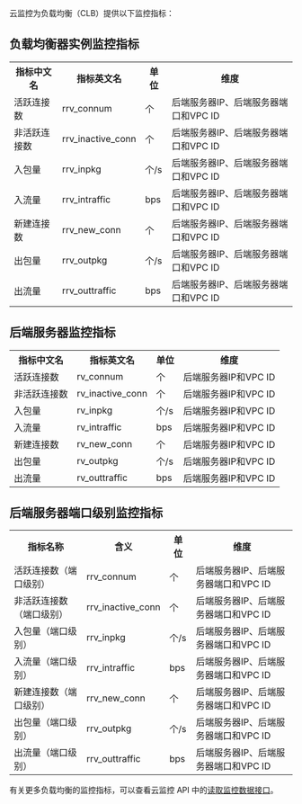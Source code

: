 云监控为负载均衡（CLB）提供以下监控指标：

## 负载均衡器实例监控指标

<table class="t"><tbody><tr>
<th><b>指标中文名</b></th>
<th><b>指标英文名</b></th>
<th><b>单位</b></th>
<th><b>维度</b></th>
<tr>
<td> 活跃连接数
<td> rrv_connum
<td> 个
<td> 后端服务器IP、后端服务器端口和VPC ID
<tr>
<td> 非活跃连接数
<td> rrv_inactive_conn
<td> 个
<td> 后端服务器IP、后端服务器端口和VPC ID
<tr>
<td> 入包量
<td> rrv_inpkg
<td> 个/s
<td> 后端服务器IP、后端服务器端口和VPC ID
<tr>
<td> 入流量
<td> rrv_intraffic
<td> bps
<td> 后端服务器IP、后端服务器端口和VPC ID
<tr>
<td> 新建连接数
<td> rrv_new_conn
<td> 个
<td> 后端服务器IP、后端服务器端口和VPC ID
<tr>
<td> 出包量
<td> rrv_outpkg
<td> 个/s
<td> 后端服务器IP、后端服务器端口和VPC ID
<tr>
<td> 出流量
<td> rrv_outtraffic
<td> bps
<td> 后端服务器IP、后端服务器端口和VPC ID
</tbody></table>

## 后端服务器监控指标

<table><tbody><tr>
<th><b>指标中文名</b></th>
<th><b>指标英文名</b></th>
<th><b>单位</b></th>
<th><b>维度</b></th>
<tr>
<td> 活跃连接数
<td> rv_connum
<td> 个
<td> 后端服务器IP和VPC ID
<tr>
<td> 非活跃连接数
<td> rv_inactive_conn
<td> 个
<td> 后端服务器IP和VPC ID
<tr>
<td> 入包量
<td> rv_inpkg
<td> 个/s
<td> 后端服务器IP和VPC ID
<tr>
<td> 入流量
<td> rv_intraffic
<td> bps
<td> 后端服务器IP和VPC ID
<tr>
<td> 新建连接数
<td> rv_new_conn
<td> 个
<td> 后端服务器IP和VPC ID
<tr>
<td> 出包量
<td> rv_outpkg
<td> 个/s
<td> 后端服务器IP和VPC ID
<tr>
<td> 出流量
<td> rv_outtraffic
<td> bps
<td> 后端服务器IP和VPC ID
</tbody></table>

## 后端服务器端口级别监控指标

<table class="t"><tbody><tr>
<th><b>指标名称</b></th>
<th><b>含义</b></th>
<th><b>单位</b></th>
<th><b>维度</b></th>
<tr>
<td> 活跃连接数（端口级别）
<td> rrv_connum
<td> 个
<td> 后端服务器IP、后端服务器端口和VPC ID
<tr>
<td> 非活跃连接数（端口级别）
<td> rrv_inactive_conn
<td> 个
<td> 后端服务器IP、后端服务器端口和VPC ID
<tr>
<td> 入包量（端口级别）
<td> rrv_inpkg
<td> 个/s
<td> 后端服务器IP、后端服务器端口和VPC ID
<tr>
<td> 入流量（端口级别）
<td> rrv_intraffic
<td> bps
<td> 后端服务器IP、后端服务器端口和VPC ID
<tr>
<td> 新建连接数（端口级别）
<td> rrv_new_conn
<td> 个
<td> 后端服务器IP、后端服务器端口和VPC ID
<tr>
<td> 出包量（端口级别）
<td> rrv_outpkg
<td> 个/s
<td> 后端服务器IP、后端服务器端口和VPC ID
<tr>
<td> 出流量（端口级别）
<td> rrv_outtraffic
<td> bps
<td> 后端服务器IP、后端服务器端口和VPC ID
</tbody></table>


有关更多负载均衡的监控指标，可以查看云监控 API 中的[读取监控数据接口](/doc/api/405/4667)。

